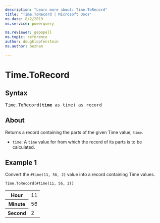```yaml
---
description: "Learn more about: Time.ToRecord"
title: "Time.ToRecord | Microsoft Docs"
ms.date: 8/2/2019
ms.service: powerquery

ms.reviewer: gepopell
ms.topic: reference
author: dougklopfenstein
ms.author: bezhan

---
```

# Time.ToRecord

## Syntax

<pre>
Time.ToRecord(<b>time</b> as time) as record
</pre>
  
## About  
Returns a record containing the parts of the given Time value, `time`. <ul> <li><code>time</code>: A <code>time</code> value for from which the record of its parts is to be calculated.</li> </ul>

## Example 1
Convert the `#time(11, 56, 2)` value into a record containing Time values.

```powerquery-m
Time.ToRecord(#time(11, 56, 2))
```

<table> <tr> <th>Hour</th> <td>11</td> </tr> <tr> <th>Minute</th> <td>56</td> </tr> <tr> <th>Second</th> <td>2</td> </tr> </table>
